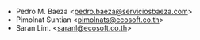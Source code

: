 - Pedro M. Baeza \<<pedro.baeza@serviciosbaeza.com>\>
- Pimolnat Suntian \<<pimolnats@ecosoft.co.th>\>
- Saran Lim. \<<saranl@ecosoft.co.th>\>
